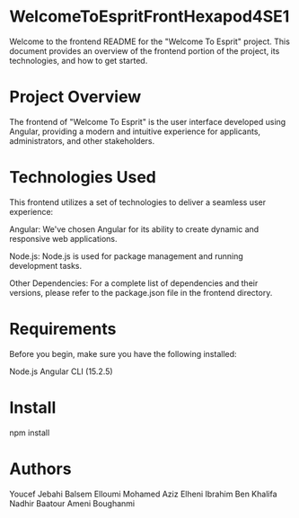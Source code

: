 # WelcomeToEspritFrontHexapod4SE1

Welcome to the frontend README for the "Welcome To Esprit" project. This document provides an overview of the frontend portion of the project, its technologies, and how to get started.

# Project Overview
The frontend of "Welcome To Esprit" is the user interface developed using Angular, providing a modern and intuitive experience for applicants, administrators, and other stakeholders.

# Technologies Used
This frontend utilizes a set of technologies to deliver a seamless user experience:

Angular: We've chosen Angular for its ability to create dynamic and responsive web applications.

Node.js: Node.js is used for package management and running development tasks.

Other Dependencies: For a complete list of dependencies and their versions, please refer to the package.json file in the frontend directory.

# Requirements
Before you begin, make sure you have the following installed:

Node.js
Angular CLI (15.2.5)

# Install
npm install

# Authors
Youcef Jebahi
Balsem Elloumi
Mohamed Aziz Elheni
Ibrahim Ben Khalifa
Nadhir Baatour
Ameni Boughanmi